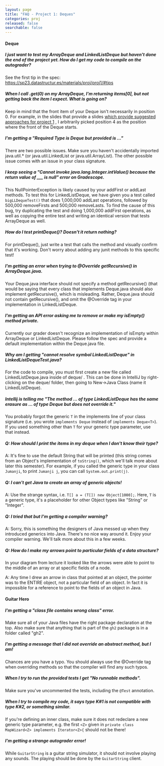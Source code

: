 ```yaml
---
layout: page 
title: "FAQ - Project 1: Deques"
categories: proj 
released: false 
searchable: false
---
```


#### Deque

##### I just want to test my ArrayDeque and LinkedListDeque but haven't done the end of the project yet. How do I get my code to compile on the autograder?

See the first tip in the spec: https://sp23.datastructur.es/materials/proj/proj1/#tips

##### When I call .get(0) on my ArrayDeque, I'm returning items[0], but not getting back the item I expect. What is going on?

Keep in mind that the front item of your Deque isn't necessarily in position 0. For example, in the slides that provide
a
slides [which provide suggested approaches for project 1](https://docs.google.com/presentation/d/1XBJOht0xWz1tEvLuvOL4lOIaY0NSfArXAvqgkrx0zpc/edit#slide=id.g1094ff4355_0_450)
, I arbitrarily picked position 4 as the position where the front of the Deque starts.

##### I'm getting a "Required Type is Deque but provided is ..."

There are two possible issues. Make sure you haven't accidentally imported java.util.* (or java.util.LinkedList or
java.util.ArrayList). The other possible issue comes with an issue in your class signature.

##### I keep seeing a "Cannot invoke java.lang.Integer.intValue() because the return value of ___ is null" error on Gradescope.

This NullPointerException is likely caused by your addFirst or addLast methods. To test this for LinkedListDeque, we
have given you a test called
`bigLLDequeTest()` that does 1,000,000 addLast operations, followed by 500,000 removeFirsts and 500,000 removeLasts. To
find the cause of this bug, try duplicating the test and doing 1,000,000 addFirst operations, as well as copying the
entire test and writing an identical version that tests ArrayDeque as well.

##### How do I test printDeque()? Doesn't it return nothing?

For printDeque(), just write a test that calls the method and visually confirm that it's working. Don't worry about
adding any junit methods to this specific test!

##### I'm getting an error when trying to @Override getRecursive() in ArrayDeque.java.

Your Deque.java interface should not specify a method getRecursive() (that would be saying that every class that
implements Deque.java should also implement getRecursive(), which is misleading. Rather, Deque.java should not contain
getRecursive(), and omit the @Override tag in your implementation in LinkedListDeque.

##### I'm getting an API error asking me to remove or make my isEmpty() method private.

Currently our grader doesn't recognize an implementation of isEmpty within ArrayDeque or LinkedListDeque. Please follow
the spec and provide a default implementation within the Deque.java file.

##### Why am I getting "cannot resolve symbol LinkedListDeque" in LinkedListDequeTest.java?

For the code to compile, you must first create a new file called LinkedListDeque.java inside of deque/ . This can be
done in IntelliJ by right-clicking on the deque/ folder, then going to New->Java Class (name it LinkedListDeque).

##### Intellij is telling me "The method ... of type LinkedListDeque has the same erasure as ... of type Deque but does not override it."

You probably forgot the generic `T` in the implements line of your class signature (i.e. you wrote
`implements Deque` instead of `implements Deque<T>`). If you used something other than `T` for your generic type
parameter, use that instead.

##### Q: How should I print the items in my deque when I don't know their type?

A: It's fine to use the default String that will be printed (this string comes from an Object's implementation
of `toString()`, which we'll talk more about later this semester). For example, if you called the generic type in your
class `Jumanji`, to print `Jumanji j`, you can call `System.out.print(j)`.

##### Q: I can't get Java to create an array of generic objects!

A: Use the strange syntax, i.e. `T[] a = (T[]) new Object[1000];`. Here, `T` is a generic type, it's a placeholder for
other Object types like "String" or "Integer".

##### Q: I tried that but I'm getting a compiler warning?

A: Sorry, this is something the designers of Java messed up when they introduced generics into Java. There's no nice way
around it. Enjoy your compiler warning. We'll talk more about this in a few weeks.

##### Q: How do I make my arrows point to particular fields of a data structure?

In your diagram from lecture it looked like the arrows were able to point to the middle of an array or at specific
fields of a node.

A: Any time I drew an arrow in class that pointed at an object, the pointer was to the ENTIRE object, not a particular
field of an object. In fact it is impossible for a reference to point to the fields of an object in Java.

#### Guitar Hero

##### I'm getting a "class file contains wrong class" error.

Make sure all of your Java files have the right package declaration at the top. Also make sure that anything that is
part of the `gh2`
package is in a folder called "gh2".

##### I'm getting a message that I did not override an abstract method, but I am!

Chances are you have a typo. You should always use the @Override tag when overriding methods so that the compiler will
find any such typos.

##### When I try to run the provided tests I get "No runnable methods".

Make sure you've uncommented the tests, including the `@Test` annotation.

##### When I try to compile my code, it says type K#1 is not compatible with type K#2, or something similar.

If you're defining an inner class, make sure it does not redeclare a new generic type parameter, e.g. the first `<Z>`
given in `private class MapWizard<Z>
implements Iterator<Z>{` should not be there!

##### I'm getting a strange autograder error!

While `GuitarString` is a guitar string simulator, it should not involve playing any sounds. The playing should be done
by the `GuitarString` client.
